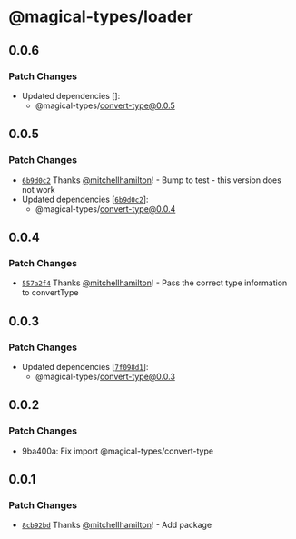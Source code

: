 # @magical-types/loader

## 0.0.6

### Patch Changes

- Updated dependencies []:
  - @magical-types/convert-type@0.0.5

## 0.0.5

### Patch Changes

- [`6b9d0c2`](https://github.com/mitchellhamilton/magical-types/commit/6b9d0c2b479558aeb583b3ee7a9492748b9f6698) Thanks [@mitchellhamilton](https://github.com/mitchellhamilton)! - Bump to test - this version does not work
- Updated dependencies [[`6b9d0c2`](https://github.com/mitchellhamilton/magical-types/commit/6b9d0c2b479558aeb583b3ee7a9492748b9f6698)]:
  - @magical-types/convert-type@0.0.4

## 0.0.4

### Patch Changes

- [`557a2f4`](https://github.com/mitchellhamilton/magical-types/commit/557a2f404ee07917afbeddd7e195e2638ba2f1c9) Thanks [@mitchellhamilton](https://github.com/mitchellhamilton)! - Pass the correct type information to convertType

## 0.0.3

### Patch Changes

- Updated dependencies [[`7f098d1`](https://github.com/mitchellhamilton/magical-types/commit/7f098d14214a446c78847e339779c7a268c4f507)]:
  - @magical-types/convert-type@0.0.3

## 0.0.2

### Patch Changes

- 9ba400a: Fix import @magical-types/convert-type

## 0.0.1

### Patch Changes

- [`8cb92bd`](https://github.com/mitchellhamilton/magical-types/commit/8cb92bda4c27e438700867f5b4787566d20e8b88) Thanks [@mitchellhamilton](https://github.com/mitchellhamilton)! - Add package

